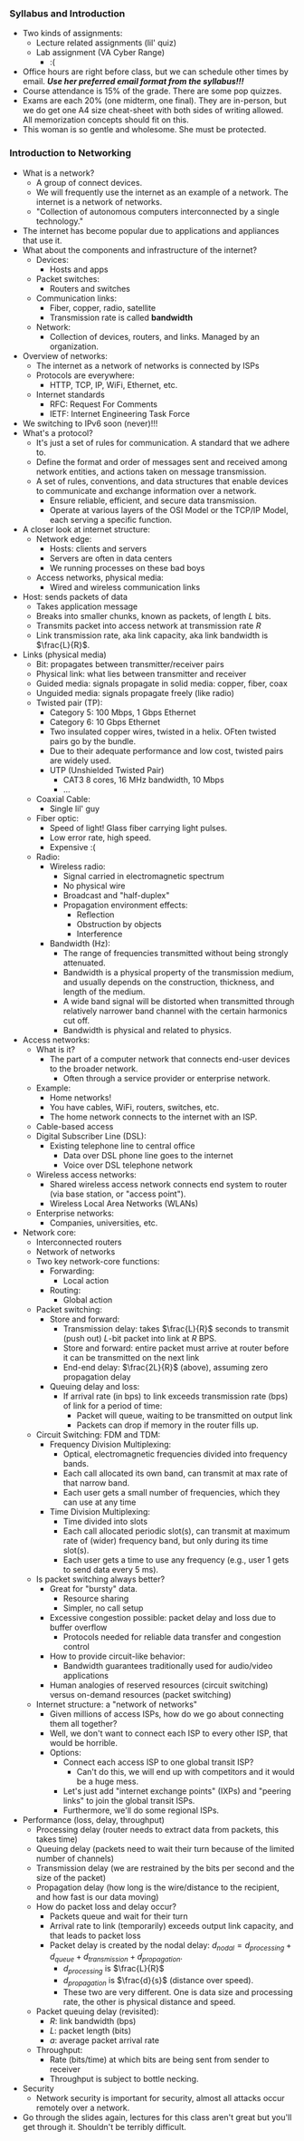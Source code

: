 ### Syllabus and Introduction
- Two kinds of assignments:
	- Lecture related assignments (lil' quiz)
	- Lab assignment (VA Cyber Range)
		- :(
- Office hours are right before class, but we can schedule other times by email. ***Use her preferred email format from the syllabus!!!***
- Course attendance is 15% of the grade. There are some pop quizzes.
- Exams are each 20% (one midterm, one final). They are in-person, but we do get one A4 size cheat-sheet with both sides of writing allowed. All memorization concepts should fit on this.
- This woman is so gentle and wholesome. She must be protected.

### Introduction to Networking
- What is a network?
	- A group of connect devices.
	- We will frequently use the internet as an example of a network. The internet is a network of networks.
	- "Collection of autonomous computers interconnected by a single technology."
- The internet has become popular due to applications and appliances that use it.
- What about the components and infrastructure of the internet?
	- Devices:
		- Hosts and apps
	- Packet switches:
		- Routers and switches
	- Communication links:
		- Fiber, copper, radio, satellite
		- Transmission rate is called **bandwidth**
	- Network:
		- Collection of devices, routers, and links. Managed by an organization.
- Overview of networks:
	- The internet as a network of networks is connected by ISPs
	- Protocols are everywhere:
		- HTTP, TCP, IP, WiFi, Ethernet, etc.
	- Internet standards
		- RFC: Request For Comments
		- IETF: Internet Engineering Task Force
- We switching to IPv6 soon (never)!!!
- What's a protocol?
	- It's just a set of rules for communication. A standard that we adhere to.
	- Define the format and order of messages sent and received among network entities, and actions taken on message transmission.
	- A set of rules, conventions, and data structures that enable devices to communicate and exchange information over a network.
		- Ensure reliable, efficient, and secure data transmission.
		- Operate at various layers of the OSI Model or the TCP/IP Model, each serving a specific function.
- A closer look at internet structure:
	- Network edge:
		- Hosts: clients and servers
		- Servers are often in data centers
		- We running processes on these bad boys
	- Access networks, physical media:
		- Wired and wireless communication links
- Host: sends packets of data
	- Takes application message
	- Breaks into smaller chunks, known as packets, of length $L$ bits.
	- Transmits packet into access network at transmission rate $R$
	- Link transmission rate, aka link capacity, aka link bandwidth is $\frac{L}{R}$.
- Links (physical media)
	- Bit: propagates between transmitter/receiver pairs
	- Physical link: what lies between transmitter and receiver
	- Guided media: signals propagate in solid media: copper, fiber, coax
	- Unguided media: signals propagate freely (like radio)
	- Twisted pair (TP): 
		- Category 5: 100 Mbps, 1 Gbps Ethernet
		- Category 6: 10 Gbps Ethernet 
		- Two insulated copper wires, twisted in a helix. OFten twisted pairs go by the bundle.
		- Due  to their adequate performance and low cost, twisted pairs are widely used.
		- UTP (Unshielded Twisted Pair)
			- CAT3 8 cores, 16 MHz bandwidth, 10 Mbps
			- ...
	- Coaxial Cable:
		- Single lil' guy
	- Fiber optic:
		- Speed of light! Glass fiber carrying light pulses.
		- Low error rate, high speed.
		- Expensive :(
	- Radio:
		- Wireless radio:
			- Signal carried in electromagnetic spectrum
			- No physical wire
			- Broadcast and "half-duplex"
			- Propagation environment effects:
				- Reflection
				- Obstruction by objects
				- Interference
		- Bandwidth (Hz):
			- The range of frequencies transmitted without being strongly attenuated.
			- Bandwidth is a physical property of the transmission medium, and usually depends on the construction, thickness, and length of the medium.
			- A wide band signal will be distorted when transmitted through relatively narrower band channel with the certain harmonics cut off.
			- Bandwidth is physical and related to physics.
- Access networks:
	- What is it?
		- The part of a computer network that connects end-user devices to the broader network.
			- Often through a service provider or enterprise network. 
	- Example:
		- Home networks!
		- You have cables, WiFi, routers, switches, etc.
		- The home network connects to the internet with an ISP.
	- Cable-based access
	- Digital Subscriber Line (DSL):
		- Existing telephone line to central office
			- Data over DSL phone line goes to the internet
			- Voice over DSL telephone network
	- Wireless access networks:
		- Shared wireless access network connects end system to router (via base station, or "access point").
		- Wireless Local Area Networks (WLANs)
	- Enterprise networks:
		- Companies, universities, etc.
- Network core:
	- Interconnected routers
	- Network of networks
	- Two key network-core functions:
		- Forwarding:
			- Local action
		- Routing:
			- Global action
	- Packet switching:
		- Store and forward:
			- Transmission delay: takes $\frac{L}{R}$ seconds to transmit (push out) $L$-bit packet into link at $R$ BPS.
			- Store and forward: entire packet must arrive at router before it can be transmitted on the next link
			- End-end delay: $\frac{2L}{R}$ (above), assuming zero propagation delay
		- Queuing delay and loss:
			- If arrival rate (in bps) to link exceeds transmission rate (bps) of link for a period of time:
				- Packet will queue, waiting to be transmitted on output link
				- Packets can drop if memory in the router fills up.
	- Circuit Switching: FDM and TDM:
		- Frequency Division Multiplexing:
			- Optical, electromagnetic frequencies divided into frequency bands.
			- Each call allocated its own band, can transmit at max rate of that narrow band.
			- Each user gets a small number of frequencies, which they can use at any time
		- Time Division Multiplexing:
			- Time divided into slots
			- Each call allocated periodic slot(s), can transmit at maximum rate of (wider) frequency band, but only during its time slot(s).
			- Each user gets a time to use any frequency (e.g., user 1 gets to send data every 5 ms).
	- Is packet switching always better?
		- Great for "bursty" data.
			- Resource sharing
			- Simpler, no call setup
		- Excessive congestion possible: packet delay and loss due to buffer overflow
			- Protocols needed for reliable data transfer and congestion control
		- How to provide circuit-like behavior:
			- Bandwidth guarantees traditionally used for audio/video applications
		- Human analogies of reserved resources (circuit switching) versus on-demand resources (packet switching)
	- Internet structure: a "network of networks"
		- Given millions of access ISPs, how do we go about connecting them all together?
		- Well, we don't want to connect each ISP to every other ISP, that would be horrible. 
		- Options:
			- Connect each access ISP to one global transit ISP? 
				- Can't do this, we will end up with competitors and it would be a huge mess.
			- Let's just add "internet exchange points" (IXPs) and "peering links" to join the global transit ISPs. 
			- Furthermore, we'll do some regional ISPs.
- Performance (loss, delay, throughput)
	- Processing delay (router needs to extract data from packets, this takes time)
	- Queuing delay (packets need to wait their turn because of the limited number of channels)
	- Transmission delay (we are restrained by the bits per second and the size of the packet)
	- Propagation delay (how long is the wire/distance to the recipient, and how fast is our data moving)
	- How do packet loss and delay occur?
		- Packets queue and wait for their turn
		- Arrival rate to link (temporarily) exceeds output link capacity, and that leads to packet loss
		- Packet delay is created by the nodal delay: $d_{nodal}=d_{processing}+d_{queue}+d_{transmission}+d_{propagation}$.
			- $d_{processing}$ is $\frac{L}{R}$
			- $d_{propagation}$ is $\frac{d}{s}$ (distance over speed).
			- These two are very different. One is data size and processing rate, the other is physical distance and speed.
	- Packet queuing delay (revisited):
		- $R$: link bandwidth (bps)
		- $L$: packet length (bits)
		- $a$: average packet arrival rate
	- Throughput:
		- Rate (bits/time) at which bits are being sent from sender to receiver
		- Throughput is subject to bottle necking. 
- Security
	- Network security is important for security, almost all attacks occur remotely over a network.
- Go through the slides again, lectures for this class aren't great but you'll get through it. Shouldn't be terribly difficult.